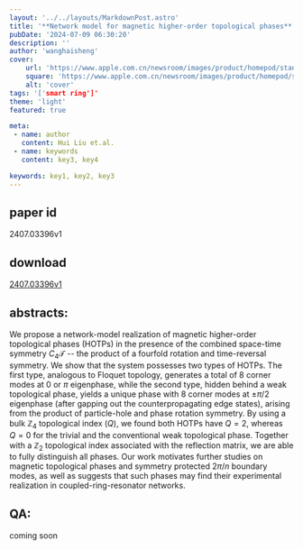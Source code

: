 ```yaml
---
layout: '../../layouts/MarkdownPost.astro'
title: '**Network model for magnetic higher-order topological phases**'
pubDate: '2024-07-09 06:30:20'
description: ''
author: 'wanghaisheng'
cover:
    url: 'https://www.apple.com.cn/newsroom/images/product/homepod/standard/Apple-HomePod-hero-230118_big.jpg.large_2x.jpg'
    square: 'https://www.apple.com.cn/newsroom/images/product/homepod/standard/Apple-HomePod-hero-230118_big.jpg.large_2x.jpg'
    alt: 'cover'
tags: '['smart ring']' 
theme: 'light'
featured: true

meta:
 - name: author
   content: Hui Liu et.al.
 - name: keywords
   content: key3, key4

keywords: key1, key2, key3
---
```


## paper id
2407.03396v1
## download
[2407.03396v1](http://arxiv.org/abs/2407.03396v1)
## abstracts:
We propose a network-model realization of magnetic higher-order topological phases (HOTPs) in the presence of the combined space-time symmetry $C_4\mathcal{T}$ -- the product of a fourfold rotation and time-reversal symmetry. We show that the system possesses two types of HOTPs. The first type, analogous to Floquet topology, generates a total of $8$ corner modes at $0$ or $\pi$ eigenphase, while the second type, hidden behind a weak topological phase, yields a unique phase with $8$ corner modes at $\pm\pi/2$ eigenphase (after gapping out the counterpropagating edge states), arising from the product of particle-hole and phase rotation symmetry. By using a bulk $\mathbb{Z}_4$ topological index ($Q$), we found both HOTPs have $Q=2$, whereas $Q=0$ for the trivial and the conventional weak topological phase. Together with a $\mathbb{Z}_2$ topological index associated with the reflection matrix, we are able to fully distinguish all phases. Our work motivates further studies on magnetic topological phases and symmetry protected $2\pi/n$ boundary modes, as well as suggests that such phases may find their experimental realization in coupled-ring-resonator networks.
## QA:
coming soon

